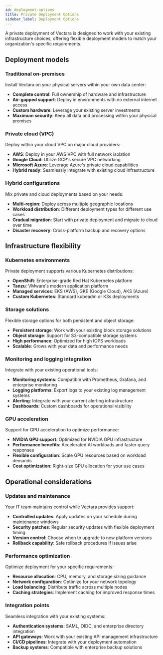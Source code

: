 ```yaml
---
id: deployment-options
title: Private Deployment Options
sidebar_label: Deployment Options
---
```


A private deployment of Vectara is designed to work with your existing 
infrastructure choices, offering flexible deployment models to match your 
organization's specific requirements.

## Deployment models

### Traditional on-premises

Install Vectara on your physical servers within your own data center:

- **Complete control**: Full ownership of hardware and infrastructure
- **Air-gapped support**: Deploy in environments with no external internet access
- **Custom hardware**: Leverage your existing server investments
- **Maximum security**: Keep all data and processing within your physical premises

### Private cloud (VPC)

Deploy within your cloud VPC on major cloud providers:

- **AWS**: Deploy in your AWS VPC with full network isolation
- **Google Cloud**: Utilize GCP's secure VPC networking
- **Microsoft Azure**: Leverage Azure's private cloud capabilities
- **Hybrid ready**: Seamlessly integrate with existing cloud infrastructure

### Hybrid configurations

Mix private and cloud deployments based on your needs:

- **Multi-region**: Deploy across multiple geographic locations
- **Workload distribution**: Different deployment types for different use cases
- **Gradual migration**: Start with private deployment and migrate to cloud over time
- **Disaster recovery**: Cross-platform backup and recovery options

## Infrastructure flexibility

### Kubernetes environments

Private deployment supports various Kubernetes distributions:

- **OpenShift**: Enterprise-grade Red Hat Kubernetes platform
- **Tanzu**: VMware's modern application platform
- **Managed services**: EKS (AWS), GKE (Google Cloud), AKS (Azure)
- **Custom Kubernetes**: Standard kubeadm or K3s deployments

### Storage solutions

Flexible storage options for both persistent and object storage:

- **Persistent storage**: Work with your existing block storage solutions
- **Object storage**: Support for S3-compatible storage systems
- **High performance**: Optimized for high IOPS workloads
- **Scalable**: Grows with your data and performance needs

### Monitoring and logging integration

Integrate with your existing operational tools:

- **Monitoring systems**: Compatible with Prometheus, Grafana, and enterprise monitoring
- **Logging platforms**: Export logs to your existing log management systems
- **Alerting**: Integrate with your current alerting infrastructure
- **Dashboards**: Custom dashboards for operational visibility

### GPU acceleration

Support for GPU acceleration to optimize performance:

- **NVIDIA GPU support**: Optimized for NVIDIA GPU infrastructure
- **Performance benefits**: Accelerated AI workloads and faster query responses
- **Flexible configuration**: Scale GPU resources based on workload demands
- **Cost optimization**: Right-size GPU allocation for your use cases

## Operational considerations

### Updates and maintenance

Your IT team maintains control while Vectara provides support:

- **Controlled updates**: Apply updates on your schedule during maintenance windows
- **Security patches**: Regular security updates with flexible deployment timing
- **Version control**: Choose when to upgrade to new platform versions
- **Rollback capability**: Safe rollback procedures if issues arise

### Performance optimization

Optimize deployment for your specific requirements:

- **Resource allocation**: CPU, memory, and storage sizing guidance
- **Network configuration**: Optimize for your network topology
- **Load balancing**: Distribute traffic across multiple nodes
- **Caching strategies**: Implement caching for improved response times

### Integration points

Seamless integration with your existing systems:

- **Authentication systems**: SAML, OIDC, and enterprise directory integration
- **API gateways**: Work with your existing API management infrastructure
- **CI/CD pipelines**: Integrate with your deployment automation
- **Backup systems**: Compatible with enterprise backup solutions

